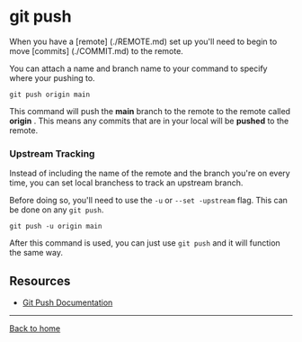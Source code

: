 # git push

When you have a [remote] (./REMOTE.md) set up you'll need to begin to move [commits] (./COMMIT.md) to the remote.

You can attach a name and branch name to your command to specify where your pushing to.

```
git push origin main
```

This command will push the **main** branch to the remote to the remote called **origin** .
This means any commits that are in your local will be **pushed** to the remote.

### Upstream Tracking 

Instead of including the name of the remote and the branch you're on every time, you can set local branchess to track an upstream branch.

Before doing so, you'll need to use the `-u` or `--set -upstream` flag. This can be done on any `git push`.

```
git push -u origin main
```

After this command is used, you can just use `git push` and it will function the same way.

## Resources

- [Git Push Documentation](https://git-scm.com/docs/git-push)

---

[Back to home](../README.md)